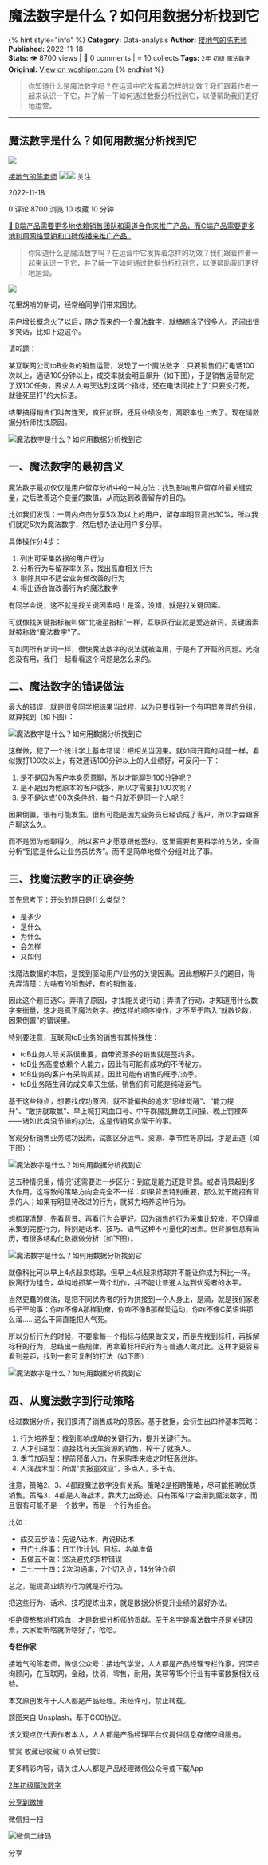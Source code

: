 # 魔法数字是什么？如何用数据分析找到它
{% hint style="info" %}
**Category:** Data-analysis
**Author:** [接地气的陈老师](https://www.woshipm.com/u/773891)
**Published:** 2022-11-18  
**Stats:** 👁️ 8700 views | 💬 0 comments | ⭐ 10 collects
**Tags:** `2年` `初级` `魔法数字`
**Original:** [View on woshipm.com](https://www.woshipm.com/data-analysis/5682400.html)
{% endhint %}
> 你知道什么是魔法数字吗？在运营中它发挥着怎样的功效？我们跟着作者一起来认识一下它，并了解一下如何通过数据分析找到它，以便帮助我们更好地运营。

---

## 魔法数字是什么？如何用数据分析找到它

[![](https://image.woshipm.com/wp-files/2019/08/0GkAbc8ZooEsibtWEUNO.png!/both/72x72)](https://www.woshipm.com/u/773891)

[接地气的陈老师](https://www.woshipm.com/u/773891) ![](https://static.woshipm.com/tag/1121_1@2x.png)![](https://static.woshipm.com/tag/2103_1@2x.png) 关注

2022-11-18

0 评论 8700 浏览 10 收藏 10 分钟

[🔗 B端产品需要更多地依赖销售团队和渠道合作来推广产品，而C端产品需要更多地利用网络营销和口碑传播来推广产品..](https://ke.qidianla.com/courses/bcpm)

> 你知道什么是魔法数字吗？在运营中它发挥着怎样的功效？我们跟着作者一起来认识一下它，并了解一下如何通过数据分析找到它，以便帮助我们更好地运营。

![](https://image.woshipm.com/wp-files/2022/11/mGVwTAsmmzxsG1hNwzvg.jpg)

花里胡哨的新词，经常给同学们带来困扰。

用户增长概念火了以后，随之而来的一个魔法数字，就搞糊涂了很多人。还闹出很多笑话，比如下边这个。

请听题：

某互联网公司toB业务的销售运营，发现了一个魔法数字：只要销售们打电话100次以上，通话100分钟以上，成交率就会明显飙升（如下图），于是销售运营制定了双100任务，要求人人每天达到这两个指标，还在电话间挂上了“只要没打死，就往死里打”的大标语。

结果搞得销售们叫苦连天，疯狂加班，还屁业绩没有，离职率也上去了。现在请数据分析师找找原因。

![魔法数字是什么？如何用数据分析找到它](https://image.yunyingpai.com/wp/2022/11/fxokufTRmlS9HHaSOu0U.png)

## **一、魔法数字的最初含义**

魔法数字最初仅仅是用户留存分析中的一种方法：找到影响用户留存的最关键变量，之后改善这个变量的数值，从而达到改善留存的目的。

比如我们发现：一周内点击分享5次及以上的用户，留存率明显高出30%，所以我们就定5次为魔法数字，然后想办法让用户多分享。

具体操作分4步：

1.  列出可采集数据的用户行为
2.  分析行为与留存率关系，找出高度相关行为
3.  剔除其中不适合业务做改善的行为
4.  得出适合做改善行为的魔法数字

有同学会说，这不就是找关键因素吗！是滴，没错，就是找关键因素。

可就像找关键指标被叫做“北极星指标”一样，互联网行业就是爱造新词，关键因素就被称做“魔法数字”了。

可如同所有新词一样，很快魔法数字的说法就被滥用，于是有了开篇的问题。光抱怨没有用，我们一起看看这个问题是怎么来的。

## **二、魔法数字的错误做法**

最大的错误，就是很多同学把结果当过程，以为只要找到一个有明显差异的分组，就算找到（如下图）：

![魔法数字是什么？如何用数据分析找到它](https://image.yunyingpai.com/wp/2022/11/h76wxgwZNpvT68BzMUMz.png)

这样做，犯了一个统计学上基本错误：把相关当因果。就如同开篇的问题一样，看似拨打100次以上，有效通话100分钟以上的人业绩好，可反问一下：

1.  是不是因为客户本身愿意聊，所以才能聊到100分钟呢？
2.  是不是因为他原本的客户就多，所以才需要打100次呢？
3.  是不是达成100次条件的，每个月就不是同一个人呢？

因果倒置，很有可能发生。很有可能是因为业务员已经谈成了客户，所以才会跟客户聊这么久。

而不是因为他聊得久，所以客户才愿意跟他签约。这里需要有更科学的方法，全面分析“到底是什么让业务员优秀”。而不是简单地做个分组对比了事。

## **三、找魔法数字的正确姿势**

首先思考下：开头的题目是什么类型？

*   是多少
*   是什么
*   为什么
*   会怎样
*   又如何

找魔法数据的本质，是找到驱动用户/业务的关键因素。因此想解开头的题目，得先弄清楚：为啥有的销售好，有的销售差。

因此这个题目选C。弄清了原因，才找能关键行动；弄清了行动，才知道用什么数字来衡量，这才是真正魔法数字。按这样的顺序操作，才不至于陷入“就数论数，因果倒置”的错误里。

特别要注意，互联网toB业务的销售有其特殊性：

*   toB业务人际关系很重要，自带资源多的销售就是签约多。
*   toB业务高度依赖个人能力，因此有可能有成功的不传秘方。
*   toB业务的客户有采购周期，因此可能有销售的旺季/淡季。
*   toB业务陌生拜访成交率天生低，销售们有可能是纯碰运气。

基于这些特点，想要找成功原因，就不能偏执的追求“思维觉醒”、“能力提升”、“敢拼就敢赢”、早上喊打鸡血口号、中午群魔乱舞跳工间操、晚上罚裸奔——诸如此类没节操的办法，这是传销窝点常干的事。

客观分析销售业务成功因素，试图区分运气、资源、季节性等原因，才是正道（如下图）：

![魔法数字是什么？如何用数据分析找到它](https://image.yunyingpai.com/wp/2022/11/I4a2dwZysl42xlrwYhSo.png)

这五种情况里，情况1还需要进一步区分：到底是能力还是背景。或者背景起到多大作用。这导致的策略方向会完全不一样：如果背景特别重要，那么就干脆招有背景的人；如果有明显待改进的行为，就努力培养这种行为。

想梳理清楚，先看背景、再看行为会更好。因为销售的行为采集比较难，不见得能采集到完整行为，特别是话术、技巧、语气这种不可量化的因素。但背景信息有简历，有很多结构化数据做分析（如下图）。

![魔法数字是什么？如何用数据分析找到它](https://image.yunyingpai.com/wp/2022/11/nwHjJVU2anPh9wIZ8hin.png)

就像科比可以早上4点起来练球，但早上4点起来练球并不能让你成为科比一样。脱离行为组合，单纯地抓某一两个动作，并不能让普通人达到优秀者的水平。

当然更蠢的做法，是把不同优秀者的行为拼接到一个人身上，是滴，就是我们家老妈子干的事：你咋不像A那样勤奋，你咋不像B那样爱运动，你咋不像C英语讲那么溜……这么干简直能把人气死。

所以分析行为的时候，不要拿每一个指标与结果做交叉，而是先找到标杆，再拆解标杆的行为，总结出一些规律，再拿着标杆的行为与普通人做对比。这样才更容易看到差距，找到一套可复制的打法（如下图）：

![魔法数字是什么？如何用数据分析找到它](https://image.yunyingpai.com/wp/2022/11/jMQ4UwSNcSpZ8BZdFCSr.png)

## **四、从魔法数字到行动策略**

经过数据分析，我们摸清了销售成功的原因。基于数据，会衍生出四种基本策略：

1.  行为培养型：找到影响成单的关键行为，提升关键行为。
2.  人才引进型：直接找有天生资源的销售，榨干了就换人。
3.  季节加码型：提前预备人力，在采购季来临之时狂轰烂炸。
4.  人海战术型：所谓“卖报童效应”，多点人，多干点。

注意，策略2、3、4都跟魔法数字没有关系。策略2是招聘策略，尽可能招聘优质销售。策略3、4都是人海战术，靠大力出奇迹。只有策略1才会用到魔法数字，而且很有可能不是一个数字，而是一个行为组合。

比如：

*   成交五步法：先说A话术，再说B话术
*   开门七件事：日工作计划、目标、名单准备
*   五做五不做：坚决避免的5种错误
*   二七一十四：2次沟通率，7个切入点，14分钟介绍

总之，能提高业绩的行为就是好行为。

把这些行为、话术、技巧提炼出来，就是数据分析提升业绩的最好办法。

拒绝傻憨憨地打鸡血，才是数据分析师的贡献。至于名字是魔法数字还是关键因素，大家爱听啥就听啥好了，哈哈。

**专栏作家**

接地气的陈老师，微信公众号：接地气学堂，人人都是产品经理专栏作家。资深咨询顾问，在互联网，金融，快消，零售，耐用，美容等15个行业有丰富数据相关经验。

本文原创发布于人人都是产品经理。未经许可，禁止转载。

题图来自 Unsplash，基于CC0协议。

该文观点仅代表作者本人，人人都是产品经理平台仅提供信息存储空间服务。

赞赏 收藏已收藏10 点赞已赞0

更多精彩内容，请关注人人都是产品经理微信公众号或下载App

[2年](https://www.woshipm.com/tag/2%e5%b9%b4)[初级](https://www.woshipm.com/tag/%e5%88%9d%e7%ba%a7)[魔法数字](https://www.woshipm.com/tag/%e9%ad%94%e6%b3%95%e6%95%b0%e5%ad%97)

[分享到微博](https://service.weibo.com/share/share.php?appkey=2775287854&title=魔法数字是什么？如何用数据分析找到它&url=https://www.woshipm.com/data-analysis/5682400.html&pic=https://image.woshipm.com/wp-files/2022/11/mGVwTAsmmzxsG1hNwzvg.jpg)

微信扫一扫

![微信二维码](https://api.pwmqr.com/qrcode/create/?url=https://www.woshipm.com/data-analysis/5682400.html)

分享